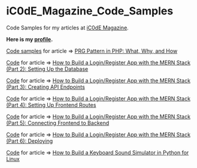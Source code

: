 # iC0dE_Magazine_Code_Samples

Code Samples for my articles at [iC0dE Magazine](https://icodemag.com/).

**Here is my [profile](https://icodemag.com/author/youssefashour/).**

[Code samples](PRG_Pattern_in_PHP) for article => [PRG Pattern in PHP: What, Why, and How](https://icodemag.com/prg-pattern-in-php-what-why-and-how/)

[Code](Login_Register_System_With_MERN_Stack/Setting_Up_the_Database) for article => [How to Build a Login/Register App with the MERN Stack (Part 2): Setting Up the Database](https://icodemag.com/how-to-build-a-login-register-app-with-the-mern-stack-part-2-setting-up-the-database/)

[Code](Login_Register_System_With_MERN_Stack/Creating_API_Endpoints) for article => [How to Build a Login/Register App with the MERN Stack (Part 3): Creating API Endpoints](https://icodemag.com/how-to-build-a-login-register-app-with-the-mern-stack-part-3-creating-api-endpoints/)

[Code](Login_Register_System_With_MERN_Stack/Setting_Up_Frontend_Routes) for article => [How to Build a Login/Register App with the MERN Stack (Part 4): Setting Up Frontend Routes](https://icodemag.com/how-to-build-a-login-register-app-with-the-mern-stack-part-4-setting-up-frontend-routes/)

[Code](Login_Register_System_With_MERN_Stack/Connecting_Frontend_to_Backend) for article => [How to Build a Login/Register App with the MERN Stack (Part 5): Connecting Frontend to Backend](https://icodemag.com/how-to-build-a-login-register-app-with-the-mern-stack-part-5-connecting-frontend-to-backend/)

[Code](Login_Register_System_With_MERN_Stack/Deploying) for article => [How to Build a Login/Register App with the MERN Stack (Part 6): Deploying](https://icodemag.com/how-to-build-a-login-register-app-with-the-mern-stack-part-6-deploying/)

[Code](Keyboard_Sound_Simulator_in_Python) for article => [How to Build a Keyboard Sound Simulator in Python for Linux](https://icodemag.com/how-to-build-a-keyboard-sound-simulator-in-python-for-linux)

